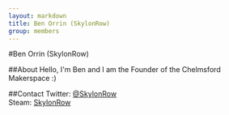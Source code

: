 ```yaml
---
layout: markdown
title: Ben Orrin (SkylonRow)
group: members
---
```


#Ben Orrin (SkylonRow)

##About
Hello, I'm Ben and I am the Founder of the Chelmsford Makerspace :)

##Contact
Twitter: [@SkylonRow](http://www.twitter.com/skylonrow)  
Steam: [SkylonRow](http://steamcommunity.com/id/skylonrow)  